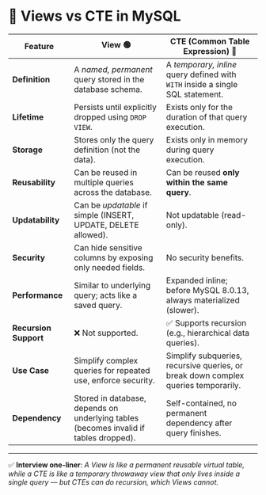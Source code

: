 

# 🔹 Views vs CTE in MySQL

| Feature               | **View** 🟢                                                                           | **CTE (Common Table Expression)** 🔵                                               |
| --------------------- | ------------------------------------------------------------------------------------- | ---------------------------------------------------------------------------------- |
| **Definition**        | A *named, permanent* query stored in the database schema.                             | A *temporary, inline* query defined with `WITH` inside a single SQL statement.     |
| **Lifetime**          | Persists until explicitly dropped using `DROP VIEW`.                                  | Exists only for the duration of that query execution.                              |
| **Storage**           | Stores only the query definition (not the data).                                      | Exists only in memory during query execution.                                      |
| **Reusability**       | Can be reused in multiple queries across the database.                                | Can be reused **only within the same query**.                                      |
| **Updatability**      | Can be *updatable* if simple (INSERT, UPDATE, DELETE allowed).                        | Not updatable (read-only).                                                         |
| **Security**          | Can hide sensitive columns by exposing only needed fields.                            | No security benefits.                                                              |
| **Performance**       | Similar to underlying query; acts like a saved query.                                 | Expanded inline; before MySQL 8.0.13, always materialized (slower).                |
| **Recursion Support** | ❌ Not supported.                                                                      | ✅ Supports recursion (e.g., hierarchical data queries).                            |
| **Use Case**          | Simplify complex queries for repeated use, enforce security.                          | Simplify subqueries, recursive queries, or break down complex queries temporarily. |
| **Dependency**        | Stored in database, depends on underlying tables (becomes invalid if tables dropped). | Self-contained, no permanent dependency after query finishes.                      |

---

✅ **Interview one-liner**:
*A View is like a permanent reusable virtual table, while a CTE is like a temporary throwaway view that only lives inside a single query — but CTEs can do recursion, which Views cannot.*

